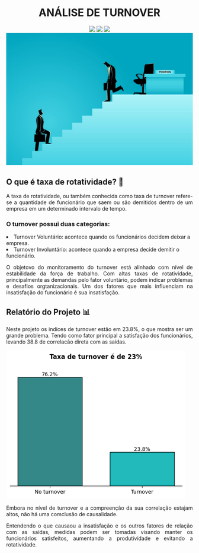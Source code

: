 <h1 align="center">ANÁLISE DE TURNOVER</h1>
<div align='center'>
    <a href="https://www.instagram.com/devbelf/" target="_blank"><img src="https://img.shields.io/badge/-Instagram-%23E4405F?style=for-the-badge&logo=instagram&logoColor=white" target="_blank"></a>
   <a href="https://www.linkedin.com/in/izabel-ferreira-934087211/" target="_blank"><img src="https://img.shields.io/badge/-LinkedIn-%230077B5?style=for-the-badge&logo=linkedin&logoColor=white" target="_blank"></a> 
  <a href = "mailto:contizabelferreira@gmail.com"><img src="https://img.shields.io/badge/-Gmail-%23333?style=for-the-badge&logo=gmail&logoColor=white" target="_blank"></a>
</div>
<img src='rotatividade.jpg'>

<h2>O que é taxa de rotatividade? 👥</h2>
<p align='justify'>A taxa de rotatividade, ou também conhecida como taxa de turnover refere-se a quantidade de funcionário que saem ou são demitidos dentro de um empresa em um determinado intervalo de tempo. </p>
<h3>O turnover possui duas categorias:</h3>
<li> Turnover Voluntário: acontece quando os funcionários decidem deixar a empresa.
<li> Turnover Involuntário: acontece quando a empresa decide demitir o funcionário.

<br> 
<p align='justify'>O objetovo do monitoramento do turnover está alinhado com nível de estabilidade da força de trabalho. Com altas taxas de rotatividade, principalmente as demandas pelo fator voluntário, podem indicar problemas e desafios orgtanizacionais. Um dos fatores que mais influenciam na insatisfação do funcionário é sua insatisfação. </p>
<h2>Relatório do Projeto 📊</h2>
<p align='justify'>Neste projeto os indices de turnover estão em 23.8%, o que mostra ser um grande problema. Tendo como fator principal a satisfação dos funcionários, levando 38.8 de correlacão direta com as saídas. </p>
<img src='image.png'>
<p align='justify'>Embora no nível de turnover e a compreenção da sua correlação estajam altos, não há uma comclusão de causalidade.</p>
<p align='justify'>Entendendo o que causaou a insatisfação e os outros fatores de relação com as saídas, medidas podem ser tomadas visando manter os funcionários satisfeitos, aumentando a produtividade e evitando a rotatividade.</p>
